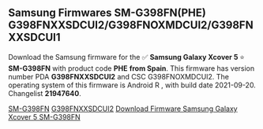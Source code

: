 <h2>Samsung Firmwares SM-G398FN(PHE) G398FNXXSDCUI2/G398FNOXMDCUI2/G398FNXXSDCUI1</h2>
Download the Samsung firmware for the ✅ <strong>Samsung Galaxy Xcover 5 </strong> ⭐ <strong>SM-G398FN</strong> with product code <strong>PHE</strong> <strong> from Spain</strong>. This firmware has version number PDA <strong>G398FNXXSDCUI2</strong> and CSC G398FNOXMDCUI2. The operating system of this firmware is Android R , with build date 2021-09-20. Changelist <strong>21947640</strong>.


[SM-G398FN](https://samfirm.shop/samsung/model/SM-G398FN)
[G398FNXXSDCUI2](https://samfirm.shop/samsung/pda/G398FNXXSDCUI2)
[Download Firmware Samsung Galaxy Xcover 5 SM-G398FN](https://samfirm.shop/samsung/firmware/457653)
